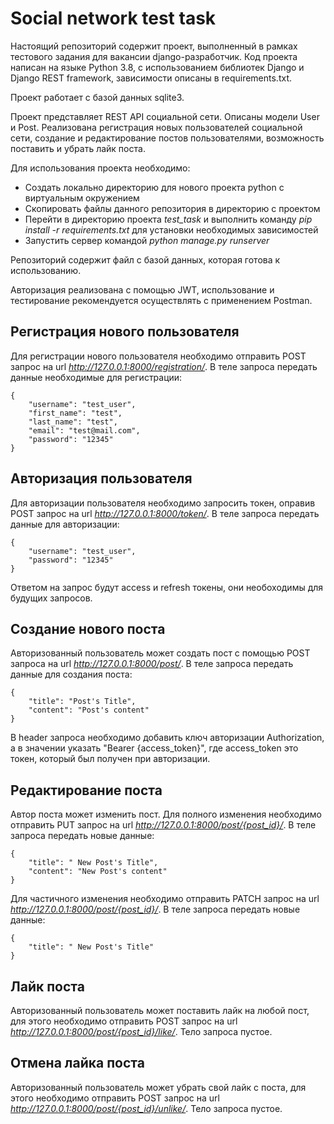 # Social network test task

Настоящий репозиторий содержит проект, выполненный в рамках тестового задания для вакансии django-разработчик. Код проекта
написан на языке Python 3.8, с использованием библиотек Django и Django REST framework, зависимости описаны в requirements.txt.

Проект работает с базой данных sqlite3.

Проект представляет REST API социальной сети. Описаны модели User и Post. Реализована регистрация новых пользователей социальной
сети, создание и редактирование постов пользователями, возможность поставить и убрать лайк поста.

Для использования проекта необходимо:

- Создать локально директорию для нового проекта python с виртуальным окружением
- Скопировать файлы данного репозитория в директорию с проектом
- Перейти в директорию проекта _test_task_ и выполнить команду _pip install -r requirements.txt_ для установки необходимых
  зависимостей
- Запустить сервер командой _python manage.py runserver_

Репозиторий содержит файл с базой данных, которая готова к использованию.

Авторизация реализована с помощью JWT, использование и тестирование рекомендуется осуществлять с применением Postman.

## Регистрация нового пользователя

Для регистрации нового пользователя необходимо отправить POST запрос на url _http://127.0.0.1:8000/registration/_. В теле запроса
передать данные необходимые для регистрации:

    {
        "username": "test_user",
        "first_name": "test",
        "last_name": "test",
        "email": "test@mail.com",
        "password": "12345"
    }

## Авторизация пользователя

Для авторизации пользователя необходимо запросить токен, оправив POST запрос на url _http://127.0.0.1:8000/token/_. В теле
запроса передать данные для авторизации:

    {
        "username": "test_user",
        "password": "12345"
    }

Ответом на запрос будут access и refresh токены, они необоходимы для будущих запросов.

## Создание нового поста

Авторизованный пользователь может создать пост с помощью POST запроса на url _http://127.0.0.1:8000/post/_. В теле запроса
передать данные для создания поста:

    {
        "title": "Post's Title",
        "content": "Post's content"
    }

В header запроса необходимо добавить ключ авторизации Authorization, а в значении указать "Bearer {access_token}", где
access_token это токен, который был получен при авторизации.

## Редактирование поста

Автор поста может изменить пост. Для полного изменения необходимо отправить PUT запрос на
url _http://127.0.0.1:8000/post/{post_id}/_. В теле запроса передать новые данные:

    {
        "title": " New Post's Title",
        "content": "New Post's content"
    }

Для частичного изменения необходимо отправить PATCH запрос на url _http://127.0.0.1:8000/post/{post_id}/_. В теле запроса
передать новые данные:

    {
        "title": " New Post's Title"
    }

## Лайк поста

Авторизованный пользователь может поставить лайк на любой пост, для этого необходимо отправить POST запрос на url _http://127.0.0.1:8000/post/{post_id}/like/_. Тело запроса пустое.

## Отмена лайка поста

Авторизованный пользователь может убрать свой лайк с поста, для этого необходимо отправить POST запрос на url _http://127.0.0.1:8000/post/{post_id}/unlike/_. Тело запроса пустое.

